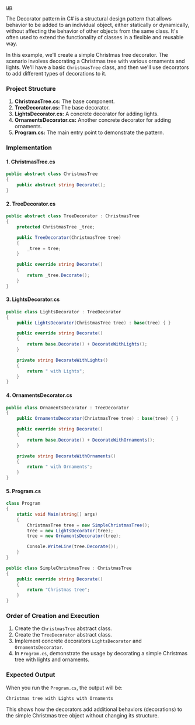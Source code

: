 [up](../README.md)

The Decorator pattern in C# is a structural design pattern that allows behavior to be added to an individual object, either statically or dynamically, without affecting the behavior of other objects from the same class. It's often used to extend the functionality of classes in a flexible and reusable way.

In this example, we'll create a simple Christmas tree decorator. The scenario involves decorating a Christmas tree with various ornaments and lights. We'll have a basic `ChristmasTree` class, and then we'll use decorators to add different types of decorations to it.

### Project Structure
1. **ChristmasTree.cs:** The base component.
2. **TreeDecorator.cs:** The base decorator.
3. **LightsDecorator.cs:** A concrete decorator for adding lights.
4. **OrnamentsDecorator.cs:** Another concrete decorator for adding ornaments.
5. **Program.cs:** The main entry point to demonstrate the pattern.

### Implementation

#### 1. ChristmasTree.cs
```csharp
public abstract class ChristmasTree
{
    public abstract string Decorate();
}
```

#### 2. TreeDecorator.cs
```csharp
public abstract class TreeDecorator : ChristmasTree
{
    protected ChristmasTree _tree;

    public TreeDecorator(ChristmasTree tree)
    {
        _tree = tree;
    }

    public override string Decorate()
    {
        return _tree.Decorate();
    }
}
```

#### 3. LightsDecorator.cs
```csharp
public class LightsDecorator : TreeDecorator
{
    public LightsDecorator(ChristmasTree tree) : base(tree) { }

    public override string Decorate()
    {
        return base.Decorate() + DecorateWithLights();
    }

    private string DecorateWithLights()
    {
        return " with Lights";
    }
}
```

#### 4. OrnamentsDecorator.cs
```csharp
public class OrnamentsDecorator : TreeDecorator
{
    public OrnamentsDecorator(ChristmasTree tree) : base(tree) { }

    public override string Decorate()
    {
        return base.Decorate() + DecorateWithOrnaments();
    }

    private string DecorateWithOrnaments()
    {
        return " with Ornaments";
    }
}
```

#### 5. Program.cs
```csharp
class Program
{
    static void Main(string[] args)
    {
        ChristmasTree tree = new SimpleChristmasTree();
        tree = new LightsDecorator(tree);
        tree = new OrnamentsDecorator(tree);

        Console.WriteLine(tree.Decorate());
    }
}

public class SimpleChristmasTree : ChristmasTree
{
    public override string Decorate()
    {
        return "Christmas tree";
    }
}
```

### Order of Creation and Execution
1. Create the `ChristmasTree` abstract class.
2. Create the `TreeDecorator` abstract class.
3. Implement concrete decorators `LightsDecorator` and `OrnamentsDecorator`.
4. In `Program.cs`, demonstrate the usage by decorating a simple Christmas tree with lights and ornaments.

### Expected Output
When you run the `Program.cs`, the output will be:
```
Christmas tree with Lights with Ornaments
```
This shows how the decorators add additional behaviors (decorations) to the simple Christmas tree object without changing its structure.

